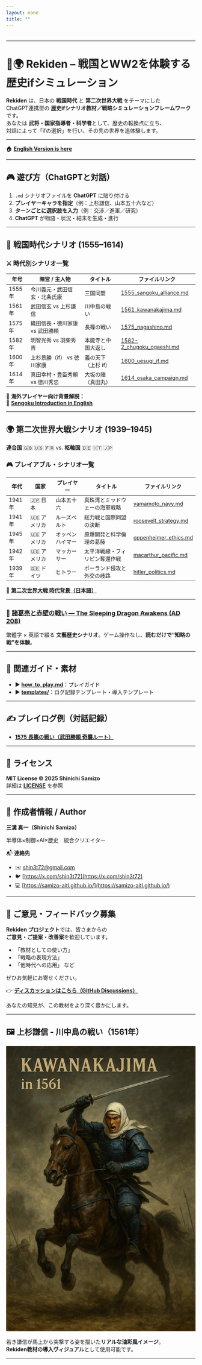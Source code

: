```yaml
---
layout: none
title: ""
---
```


<style>
html, body {
  height: 100%;
  margin: 0;
}
body {
  background-image: url('{{ site.baseurl }}/assets/images/washi.PNG');
  background-size: cover;
  background-position: center;
  background-attachment: fixed;
}

/* Minima のヘッダー・フッターなどを消す */
.site-header, .site-footer, .page-content, .wrapper, .page, .post, .post-list,
.site-nav, .site-title, .site-nav .page-link {
  display: none !important;
  background: transparent !important;
  box-shadow: none !important;
  border: none !important;
}

.main {
  max-width: 980px;
  margin: 2rem auto;
  padding: 0;
  background: transparent;
}
</style>

<div class="main" markdown="1">

---

# 🏯🌍 **Rekiden – 戦国とWW2を体験する歴史ifシミュレーション**

**Rekiden** は、日本の **戦国時代** と **第二次世界大戦** をテーマにした  
ChatGPT連携型の **歴史ifシナリオ教材／戦略シミュレーションフレームワーク**です。  
あなたは **武将・国家指導者・科学者**として、歴史の転換点に立ち、  
対話によって「ifの選択」を行い、その先の世界を追体験します。

---

🏠 [**English Version is here**](./README_en.md)

---

## 🎮 **遊び方（ChatGPTと対話）**
1. `.md` シナリオファイルを **ChatGPT** に貼り付ける  
2. **プレイヤーキャラを指定**（例：上杉謙信、山本五十六など）  
3. **ターンごとに選択肢を入力**（例：交渉／進軍／研究）  
4. **ChatGPT** が物語・状況・結末を生成・進行

---

## 🏯 **戦国時代シナリオ (1555–1614)**

### ⚔️ **時代別シナリオ一覧**

| **年号** | **陣営 / 主人物**                     | **タイトル**                          | **ファイルリンク** |
|---------|----------------------------------------|--------------------------------------|-------------------|
| 1555年  | 今川義元・武田信玄・北条氏康         | 三国同盟                              | [1555_sangoku_alliance.md](./sengoku/periods/1555_sangoku_alliance.md) |
| 1561年  | 武田信玄 vs 上杉謙信                 | 川中島の戦い                          | [1561_kawanakajima.md](./sengoku/periods/1561_kawanakajima.md) |
| 1575年  | 織田信長・徳川家康 vs 武田勝頼       | 長篠の戦い                            | [1575_nagashino.md](./sengoku/periods/1575_nagashino.md) |
| 1582年  | 明智光秀 vs 羽柴秀吉                 | 本能寺と中国大返し                   | [1582-2_chugoku_ogaeshi.md](./sengoku/periods/1582-2_chugoku_ogaeshi.md) |
| 1600年  | 上杉景勝（if） vs 徳川家康           | 義の天下（上杉 if）                  | [1600_uesugi_if.md](./sengoku/periods/1600_uesugi_if.md) |
| 1614年  | 真田幸村・豊臣秀頼 vs 徳川秀忠       | 大坂の陣（真田丸）                   | [1614_osaka_campaign.md](./sengoku/periods/1614_osaka_campaign.md) |

📘 **海外プレイヤー向け背景解説：**  
📄 [**Sengoku Introduction in English**](./docs/sengoku_intro_en.md)

---

## 🌍 **第二次世界大戦シナリオ (1939–1945)**  
**連合国** 🇬🇧 🇺🇸 🇫🇷 vs. **枢軸国** 🇩🇪 🇮🇹 🇯🇵

### 🎮 **プレイアブル・シナリオ一覧**

| **年代** | **国家**   | **プレイヤー**     | **タイトル**                          | **ファイルリンク** |
|----------|------------|--------------------|---------------------------------------|--------------------|
| 1941年   | 🇯🇵 日本    | 山本五十六          | 真珠湾とミッドウェーの海軍戦略         | [yamamoto_navy.md](./ww2/japan/yamamoto_navy.md) |
| 1941年   | 🇺🇸 アメリカ | ルーズベルト        | 総力戦と国際同盟の決断                 | [roosevelt_strategy.md](./ww2/usa/roosevelt_strategy.md) |
| 1945年   | 🇺🇸 アメリカ | オッペンハイマー    | 原爆開発と科学倫理の葛藤               | [oppenheimer_ethics.md](./ww2/usa/oppenheimer_ethics.md) |
| 1942年   | 🇺🇸 アメリカ | マッカーサー        | 太平洋戦線・フィリピン奪還作戦         | [macarthur_pacific.md](./ww2/usa/macarthur_pacific.md) |
| 1939年   | 🇩🇪 ドイツ   | ヒトラー            | ポーランド侵攻と外交の岐路             | [hitler_politics.md](./ww2/germany/hitler_politics.md) |

📖 [**第二次世界大戦 時代背景（日本語）**](./ww2/ww2_overview.md)

---

### 🐉 [**諸葛亮と赤壁の戦い — The Sleeping Dragon Awakens (AD 208)**](./three_kingdoms/red_cliffs_en.md)  
繁體字 × 英語で綴る **文藝歴史シナリオ**。ゲーム操作なし、**読むだけで“知略の戦”を体験**。

---

## 📘 **関連ガイド・素材**

- ▶︎ [**how_to_play.md**](./docs/how_to_play.md)：プレイガイド  
- ▶︎ [**templates/**](./templates/)：ログ記録テンプレート・導入テンプレート

---

## ✍️ **プレイログ例（対話記録）**

- [**1575 長篠の戦い（武田勝頼 奇襲ルート）**](./templates/1575_katsuyori_if_user001.md)

---

## 📜 **ライセンス**

**MIT License © 2025 Shinichi Samizo**  
詳細は [**LICENSE**](./LICENSE) を参照

---

## 👤 **作成者情報 / Author**

**三溝 真一（Shinichi Samizo）**  

半導体×制御×AI×歴史　統合クリエイター

📬 **連絡先**  
- ✉️ [shin3t72@gmail.com](mailto:shin3t72@gmail.com)  
- 🐦 [https://x.com/shin3t72](https://x.com/shin3t72)  
- 💻 [https://samizo-aitl.github.io/](https://samizo-aitl.github.io/)

---

## 💬 **ご意見・フィードバック募集**

**Rekiden プロジェクト**では、皆さまからの  
**ご意見・ご提案・改善案**を歓迎しています。

- 「教材としての使い方」  
- 「戦略の表現方法」  
- 「他時代への応用」 など

ぜひお気軽にお寄せください。

👉 [**ディスカッションはこちら（GitHub Discussions）**](https://github.com/Samizo-AITL/Rekiden/discussions)

あなたの知見が、この教材をより深く豊かにします。

---

## 🖼️ **上杉謙信 - 川中島の戦い（1561年）**

![上杉謙信 川中島の戦い](./Uesugi_Kenshin_Kawanakajima_1561.png)

若き謙信が馬上から突撃する姿を描いた**リアルな油彩風イメージ**。  
**Rekiden教材の導入ヴィジュアル**として使用可能です。

---

</div>
